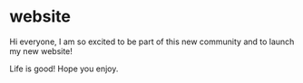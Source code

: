 # website

Hi everyone,
I am so excited to be part of this new community and to launch my new website!

Life is good! Hope you enjoy.
